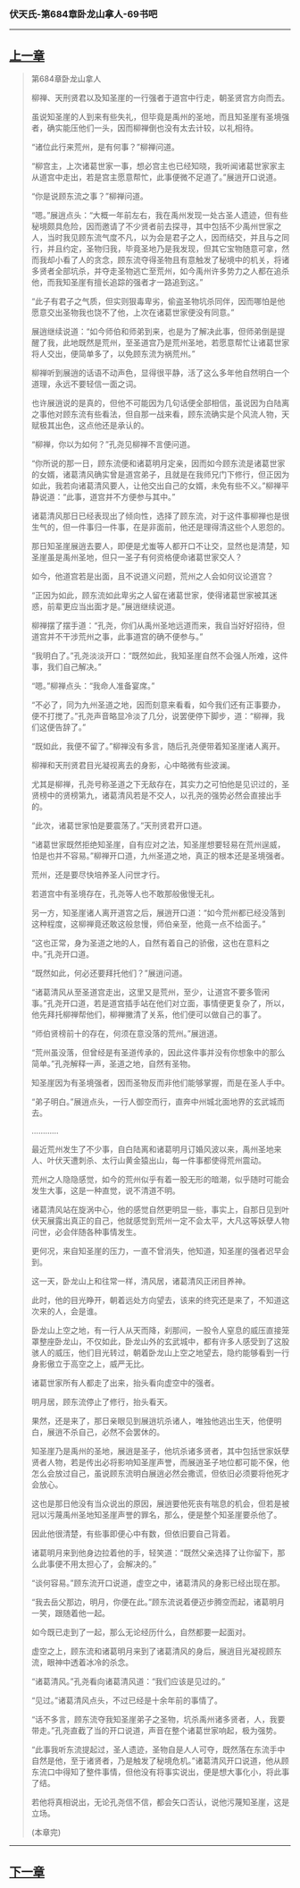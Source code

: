 ### 伏天氏-第684章卧龙山拿人-69书吧

--------
[上一章](./a26b68fbeb5af7d10c4366b4860e55af.md)
--------


>
>
>
>第684章卧龙山拿人
>
>柳禅、天刑贤君以及知圣崖的一行强者于道宫中行走，朝圣贤宫方向而去。
>
>虽说知圣崖的人到来有些失礼，但毕竟是禹州的圣地，而且知圣崖有圣境强者，确实能压他们一头，因而柳禅倒也没有太去计较，以礼相待。
>
>“诸位此行来荒州，是有何事？”柳禅问道。
>
>“柳宫主，上次诸葛世家一事，想必宫主也已经知晓，我听闻诸葛世家家主从道宫中走出，若是宫主愿意帮忙，此事便微不足道了。”展逍开口说道。
>
>“你是说顾东流之事？”柳禅问道。
>
>“嗯。”展逍点头：“大概一年前左右，我在禹州发现一处古圣人遗迹，但有些秘境颇具危险，因而邀请了不少贤者前去探寻，其中包括不少禹州世家之人，当时我见顾东流气度不凡，以为会是君子之人，因而结交，并且与之同行，并且约定，圣物归我，毕竟圣地乃是我发现，但其它宝物随意可拿，然而我却小看了人的贪念，顾东流夺得圣物且有意触发了秘境中的机关，将诸多贤者全部坑杀，并夺走圣物逃亡至荒州，如今禹州许多势力之人都在追杀他，而我知圣崖有擅长追踪的强者才一路追到这。”
>
>“此子有君子之气质，但实则狠毒卑劣，偷盗圣物坑杀同伴，因而哪怕是他愿意交出圣物我也饶不了他，上次在诸葛世家便没有同意。”
>
>展逍继续说道：“如今师伯和师弟到来，也是为了解决此事，但师弟倒是提醒了我，此地既然是荒州，至圣道宫乃是荒州圣地，若愿意帮忙让诸葛世家将人交出，便简单多了，以免顾东流为祸荒州。”
>
>柳禅听到展逍的话语不动声色，显得很平静，活了这么多年他自然明白一个道理，永远不要轻信一面之词。
>
>也许展逍说的是真的，但他不可能因为几句话便全部相信，虽说因为白陆离之事他对顾东流有些看法，但自那一战来看，顾东流确实是个风流人物，天赋极其出色，这点他还是承认的。
>
>“柳禅，你以为如何？”孔尧见柳禅不言便问道。
>
>“你所说的那一日，顾东流便和诸葛明月定亲，因而如今顾东流是诸葛世家的女婿，诸葛清风确实曾是道宫弟子，且就是在我师兄门下修行，但正因为如此，我若向诸葛清风要人，让他交出自己的女婿，未免有些不义。”柳禅平静说道：“此事，道宫并不方便参与其中。”
>
>诸葛清风那日已经表现出了倾向性，选择了顾东流，对于这件事柳禅也是很生气的，但一件事归一件事，在是非面前，他还是理得清这些个人恩怨的。
>
>那日知圣崖展逍去要人，即便是尤蚩等人都开口不让交，显然也是清楚，知圣崖虽是禹州圣地，但只一圣子有何资格便命诸葛世家交人？
>
>如今，他道宫若是出面，且不说道义问题，荒州之人会如何议论道宫？
>
>“正因为如此，顾东流如此卑劣之人留在诸葛世家，使得诸葛世家被其迷惑，前辈更应当出面才是。”展逍继续说道。
>
>柳禅摆了摆手道：“孔尧，你们从禹州圣地远道而来，我自当好好招待，但道宫并不干涉荒州之事，此事道宫的确不便参与。”
>
>“我明白了。”孔尧淡淡开口：“既然如此，我知圣崖自然不会强人所难，这件事，我们自己解决。”
>
>“嗯。”柳禅点头：“我命人准备宴席。”
>
>“不必了，同为九州圣道之地，因而刻意来看看，如今我们还有正事要办，便不打搅了。”孔尧声音略显冷淡了几分，说罢便停下脚步，道：“柳禅，我们这便告辞了。”
>
>“既如此，我便不留了。”柳禅没有多言，随后孔尧便带着知圣崖诸人离开。
>
>柳禅和天刑贤君目光凝视离去的身影，心中略微有些波澜。
>
>尤其是柳禅，孔尧号称圣道之下无敌存在，其实力之可怕他是见识过的，圣贤榜中的贤榜第九，诸葛清风若是不交人，以孔尧的强势必然会直接出手的。
>
>“此次，诸葛世家怕是要震荡了。”天刑贤君开口道。
>
>“诸葛世家既然拒绝知圣崖，自有应对之法，知圣崖想要轻易在荒州逞威，怕是也并不容易。”柳禅开口道，九州圣道之地，真正的根本还是圣境强者。
>
>荒州，还是要尽快培养圣人问世才行。
>
>若道宫中有圣境存在，孔尧等人也不敢那般傲慢无礼。
>
>另一方，知圣崖诸人离开道宫之后，展逍开口道：“如今荒州都已经没落到这种程度，这柳禅竟还敢这般怠慢，师伯亲至，他竟一点不给面子。”
>
>“这也正常，身为圣道之地的人，自然有着自己的骄傲，这也在意料之中。”孔尧开口道。
>
>“既然如此，何必还要拜托他们？”展逍问道。
>
>“诸葛清风从至圣道宫走出，这里又是荒州，至少，让道宫不要多管闲事。”孔尧开口道，若是道宫插手站在他们对立面，事情便更复杂了，所以，他先拜托柳禅帮他们，柳禅撇清了关系，他们便可以做自己的事了。
>
>“师伯贤榜前十的存在，何须在意没落的荒州。”展逍道。
>
>“荒州虽没落，但曾经是有圣道传承的，因此这件事并没有你想象中的那么简单。”孔尧解释一声，圣道之地，自然有圣物。
>
>知圣崖因为有圣境强者，因而圣物反而非他们能够掌握，而是在圣人手中。
>
>“弟子明白。”展逍点头，一行人御空而行，直奔中州城北面地界的玄武城而去。
>
>…………
>
>最近荒州发生了不少事，自白陆离和诸葛明月订婚风波以来，禹州圣地来人、叶伏天遭刺杀、太行山黄金猿出山，每一件事都使得荒州震动。
>
>荒州之人隐隐感觉，如今的荒州似乎有着一股无形的暗潮，似乎随时可能会发生大事，这是一种直觉，说不清道不明。
>
>诸葛清风站在旋涡中心，他的感觉自然更明显一些，事实上，自那日见到叶伏天展露出真正的自己，他就感觉到荒州一定不会太平，大凡这等妖孽人物问世，必会伴随各种事情发生。
>
>更何况，来自知圣崖的压力，一直不曾消失，他知道，知圣崖的强者迟早会到。
>
>这一天，卧龙山上和往常一样，清风居，诸葛清风正闭目养神。
>
>此时，他的目光睁开，朝着远处方向望去，该来的终究还是来了，不知道这次来的人，会是谁。
>
>卧龙山上空之地，有一行人从天而降，刹那间，一股令人窒息的威压直接笼罩整座卧龙山，不仅如此，卧龙山外的玄武城中，都有许多人感受到了这股骇人的威压，他们目光转过，朝着卧龙山上空之地望去，隐约能够看到一行身影傲立于高空之上，威严无比。
>
>诸葛世家所有人都走了出来，抬头看向虚空中的强者。
>
>明月居，顾东流停止了修行，抬头看天。
>
>果然，还是来了，那日亲眼见到展逍坑杀诸人，唯独他逃出生天，他便明白，展逍不杀自己，必然不会罢休的。
>
>知圣崖乃是禹州的圣地，展逍是圣子，他坑杀诸多贤者，其中包括世家妖孽贤者人物，若是传出必将影响知圣崖声誉，而展逍圣子地位都可能不保，他怎么会放过自己，虽说顾东流明白展逍必然会撒谎，但依旧必须要将他死才会放心。
>
>这也是那日他没有当众说出的原因，展逍要他死丧有喘息的机会，但若是被冠以污蔑禹州圣地知圣崖声誉的罪名，那么，便是整个知圣崖要杀他了。
>
>因此他很清楚，有些事即便心中有数，但依旧要自己背着。
>
>诸葛明月来到他身边拉着他的手，轻笑道：“既然父亲选择了让你留下，那么此事便不用太担心了，会解决的。”
>
>“谈何容易。”顾东流开口说道，虚空之中，诸葛清风的身影已经出现在那。
>
>“我去岳父那边，明月，你便在此。”顾东流说着便迈步腾空而起，诸葛明月一笑，跟随着他一起。
>
>如今既已走到了一起，那么无论经历什么，自然都要一起面对。
>
>虚空之上，顾东流和诸葛明月来到了诸葛清风的身后，展逍目光凝视顾东流，眼神中透着冰冷的杀念。
>
>“诸葛清风。”孔尧看向诸葛清风道：“我们应该是见过的。”
>
>“见过。”诸葛清风点头，不过已经是十余年前的事情了。
>
>“话不多言，顾东流夺我知圣崖弟子之圣物，坑杀禹州诸多贤者，人，我要带走。”孔尧直截了当的开口说道，声音在整个诸葛世家响起，极为强势。
>
>“此事我听东流提起过，圣人遗迹，圣物自是人人可夺，既然落在东流手中自然是他，至于诸贤者，乃是触发了秘境危机。”诸葛清风开口说道，他从顾东流口中得知了整件事情，但他没有将事实说出，便是想大事化小，将此事了结。
>
>若他将真相说出，无论孔尧信不信，都会矢口否认，说他污蔑知圣崖，这是立场。
>
>(本章完)
>
>

--------
[下一章](./5e65836e0534eaceb823f6d6c58cee72.md)
--------
